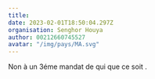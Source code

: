 ```yaml
---
title: 
date: 2023-02-01T18:50:04.297Z
organisation: Senghor Houya
author: 00212660745527
avatar: "/img/pays/MA.svg"
---
```


Non à un 3éme mandat de qui que ce soit .